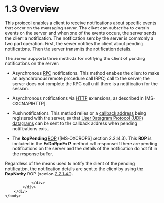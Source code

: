<html dir="LTR" xmlns:mshelp="http://msdn.microsoft.com/mshelp" xmlns:ddue="http://ddue.schemas.microsoft.com/authoring/2003/5" xmlns:xlink="http://www.w3.org/1999/xlink" xmlns:tool="http://www.microsoft.com/tooltip">
    <head>
        <meta http-equiv="Content-Type" content="text/html; CHARSET=utf-8"></meta>
        <meta name="save" content="history"></meta>
        <title>1.3 Overview</title>
        <xml>
            <mshelp:toctitle title="1.3 Overview"></mshelp:toctitle>
            <mshelp:rltitle title="[MS-OXCNOTIF]: Overview"></mshelp:rltitle>
            <mshelp:keyword index="A" term="be0f1482-4bf8-4d44-ba87-b86020c57d11"></mshelp:keyword>
            <mshelp:attr name="DCSext.ContentType" value="open specification"></mshelp:attr>
            <mshelp:attr name="AssetID" value="be0f1482-4bf8-4d44-ba87-b86020c57d11"></mshelp:attr>
            <mshelp:attr name="TopicType" value="kbRef"></mshelp:attr>
            <mshelp:attr name="DCSext.Title" value="[MS-OXCNOTIF]: Overview" />
        </xml>
    </head>
    <body>
        <div id="header">
            <h1 class="heading">1.3 Overview</h1>
        </div>
        <div id="mainSection">
            <div id="mainBody">
                <div id="allHistory" class="saveHistory"></div>
                <div id="sectionSection0" class="section" name="collapseableSection">
                    

<p>This protocol enables a client to receive notifications
about specific events that occur on the messaging server. The client can
subscribe to certain events on the server, and when one of the events occurs,
the server sends the client a notification. The notification sent by the server
is commonly a two part operation. First, the server notifies the client about
pending notifications. Then the server transmits the notification details.  </p>

<p>The server supports three methods for notifying the client
of pending notifications on the server: </p>

<ul><li><p><span><span> 
</span></span>Asynchronous <a href="04fcfcd9-a11c-47cd-aa0c-c10a4085d0c8.htm#gt_8a7f6700-8311-45bc-af10-82e10accd331">RPC</a>
notifications. This method enables the client to make an asynchronous remote
procedure call (RPC) call to the server; the server does not complete the RPC
call until there is a notification for the session.</p>

</li><li><p><span><span> 
</span></span>Asynchronous notifications via <a href="04fcfcd9-a11c-47cd-aa0c-c10a4085d0c8.htm#gt_d72f1494-4917-4e9e-a9fd-b8f1b2758dcd">HTTP</a> extensions, as
described in <mshelp:link keywords="d502edcf-0b22-42f2-8500-019f00d60245" tabindex="0">[MS-OXCMAPIHTTP]</mshelp:link>.</p>

</li><li><p><span><span> 
</span></span>Push notifications. This method relies on a <a href="04fcfcd9-a11c-47cd-aa0c-c10a4085d0c8.htm#gt_1e0d4f46-a9fc-4cfd-8ca9-a491be92047b">callback address</a> being
registered with the server, so that <a href="04fcfcd9-a11c-47cd-aa0c-c10a4085d0c8.htm#gt_a70f5e84-6960-42f0-a160-ba0281eb548d">User Datagram Protocol (UDP)</a>
<a href="04fcfcd9-a11c-47cd-aa0c-c10a4085d0c8.htm#gt_96ea17cd-226a-48f8-aa14-38d2d3ae60a5">datagrams</a> can be sent to
the callback address when pending notifications exist.</p>

</li><li><p><span><span> 
</span></span>The <b>RopPending</b> <a href="04fcfcd9-a11c-47cd-aa0c-c10a4085d0c8.htm#gt_3369fdd6-36f8-4a62-9cd7-2738ffb5048f">ROP</a> (<mshelp:link keywords="13af6911-27e5-4aa0-bb75-637b02d4f2ef" tabindex="0">[MS-OXCROPS]</mshelp:link>
section <mshelp:link keywords="c3fdb420-4c92-4b19-a894-f303c50f4a38" tabindex="0">2.2.14.3</mshelp:link>).
This <b>ROP</b> is included in the <b>EcDoRpcExt2</b> method call response if
there are pending notifications on the server and the details of the
notification do not fit in the response buffer.</p>

</li></ul><p>Regardless of the means used to notify the client of the
pending notification, the notification details are sent to the client by using
the <b>RopNotify</b> ROP (section <a href="bb1003f9-ae9a-413f-8b28-5542144f8a11.htm">2.2.1.4.1</a>).</p>


                </div>
            </div>
        </div>
    </body>
</html>